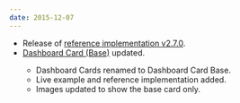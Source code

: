 ```yaml
---
date: 2015-12-07
---
```

<ul>
  <li>Release of <a href="https://github.com/patternfly/patternfly/releases/tag/v2.7.0" title="PatternFly reference implementation v2.7.0 on Github">reference implementation v2.7.0</a>.</li>
  <li><a href="{{site.baseurl}}/pattern-library/dashboard/dashboard-card">Dashboard Card (Base)</a> updated.</li>
  <ul>
    <li>Dashboard Cards renamed to Dashboard Card Base.</li>
    <li>Live example and reference implementation added.</li>
    <li>Images updated to show the base card only.</li>
  </ul>
</ul>